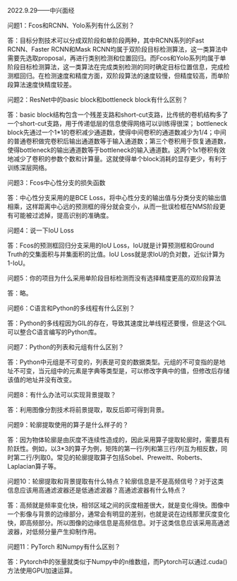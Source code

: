 2022.9.29——中兴面经

问题1：Fcos和RCNN、Yolo系列有什么区别？

答：目标分割技术可以分成双阶段和单阶段两种，其中RCNN系列的Fast RCNN、Faster RCNN和Mask RCNN均属于双阶段目标检测算法，这一类算法中需要先选取proposal，再进行类别检测和位置回归。而Fcos和Yolo系列均属于单阶段目标检测算法，这一类算法在完成类别检测的同时确定目标位置信息，完成检测框回归。在检测速度和精度方面，双阶段算法的速度较慢，但精度较高，而单阶段算法速度快精度较差。

问题2：ResNet中的basic block和bottleneck block有什么区别？

答：basic block结构包含一个残差支路和short-cut支路，比传统的卷机结构多了一个short-cut支路，用于传递低层的信息使得网络可以训练得很深；
bottleneck block先通过一个1*1的卷积减少通道数，使得中间卷积的通道数减少为1/4；中间的普通卷积做完卷积后输出通道数等于输入通道数；第三个卷积用于恢复通道数，使得bottleneck的输出通道数等于bottleneck的输入通道数。这两个1x1卷积有效地减少了卷积的参数个数和计算量。这就使得单个block消耗的显存更少，有利于训练深层网络。

问题3：Fcos中心性分支的损失函数

答：中心性分支采用的是BCE Loss，将中心性分支的输出值与分类分支的输出值相乘，这样距离中心远的预测框的得分就会变小，从而一批误检框在NMS阶段更有可能被过滤掉，提高识别的准确度。

问题4：说一下IoU Loss

答：Fcos的预测框回归分支采用的IoU Loss，IoU就是计算预测框和Ground Truth的交集面积与并集面积的比值。IoU Loss就是求IoU的负对数，近似计算为1-IoU。

问题5：你的项目为什么采用单阶段目标检测而没有选择精度更高的双阶段算法

答：略。

问题6：C语言和Python的多线程有什么区别？

答：Python的多线程因为GIL的存在，导致其速度比单线程还要慢，但是这个GIL可以整合C语言编写的Python库。

问题7：Python的列表和元组有什么区别？

答：Python中元组是不可变的，列表是可变的数据类型。元组的不可变指的是地址不可变，当元组中的元素是字典等类型是，可以修改字典中的值，但修改后存储该值的地址并没有改变。

问题8：有什么办法可以实现背景提取？

答：利用图像分割技术将前景提取，取反后即可得到背景。

问题9：轮廓提取使用的算子是什么样子的？

答：因为物体轮廓是由灰度不连续性造成的，因此采用算子提取轮廓时，需要具有阶跃性。例如，以3*3的算子为例，矩阵的第一行/列和第三行/列互为相反数，同时第二行/列取0。常见的轮廓提取算子包括Sobel、Preweitt、Roberts、Laplacian算子等。

问题10：轮廓提取和背景提取有什么特点？轮廓信息是不是高频信号？对于这类信息应该用高通滤波器还是低通滤波器？高通滤波器有什么特点？

答：高频就是频率变化快，相邻区域之间的灰度相差很大，就是变化得快。图像中一个影像与背景的边缘部分，通常会有明显的差别，也就是说在边线那里灰度变化快，即高频部分。所以图像的边缘信息是高频信息。对于这类信息应该采用高通滤波器，对低频分量产生抑制作用。

问题11：PyTorch 和Numpy有什么区别？

答：Pytorch中的张量就类似于Numpy中的n维数组，而Pytorch可以通过.cuda()方法使用GPU加速运算。
